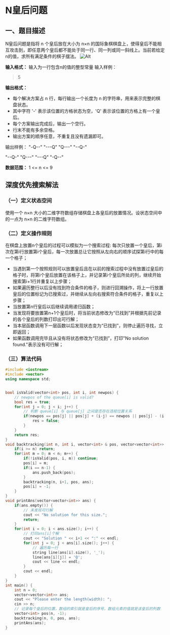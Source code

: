 # N皇后问题
## 一、题目描述
N皇后问题是指将 n 个皇后放在大小为 n×n 的国际象棋棋盘上，使得皇后不能相互攻击到，即任意两个皇后都不能处于同一行、同一列或同一斜线上。当前若给定n的值，求所有满足条件的棋子摆法。
![Alt](https://img-blog.csdnimg.cn/d3464d32491d4be5bd727f8b73b11fd2.png?x-oss-process=image/watermark,type_d3F5LXplbmhlaQ,shadow_50,text_Q1NETiBAU29sa2F0dCdz,size_10,color_FFFFFF,t_70,g_se,x_16)

**输入格式：**
输入为一行包含n的值的整型常量
输入样例：
>5

**输出格式：**
- 每个解决方案占 n 行，每行输出一个长度为 n 的字符串，用来表示完整的棋盘状态。
- 其中字符 '-' 表示该位置的方格状态为空，'Q' 表示该位置的方格上有一个皇后。
- 每个方案输出完成后，输出一个空行。
- 行末不能有多余空格。
- 输出方案的顺序任意，不重复且没有遗漏即可。

输出样例：
"-Q--"
"---Q"
"Q---"
"--Q-"
 
"--Q-"
"Q---"
"---Q"
"-Q--"

**数据范围：**
1 <= n <= 9

## 深度优先搜索解法
### （一）定义状态空间
使用一个 n×n 大小的二维字符数组存储棋盘上各皇后的放置情况。设状态空间中的一点为 n×n 的二维字符数组。
### （二）定义操作规则
在棋盘上放置n个皇后的过程可以模拟为一个搜索过程:
每次只放置一个皇后，第i次在第i行放置第i个皇后，每一次放置总让它按照从左向右的顺序试探第i行中的每一个格子；
- 当遇到第一个按照规则可以放置皇后且在以前的搜索过程中没有放置过皇后的格子时，将第i个皇后放置在该格子上，并记录第i个皇后所处的列，继续开始搜索第i+1行并重复以上步骤；
- 如果遍历整行以后没有找到符合条件的格子，则进行回溯操作，将上一行放置皇后的位置标记为已搜索过，并继续从左向右搜索符合条件的格子，重复以上步骤；
- 当放置第n行皇后以后继续调用递归函数；
- 当发现将要放置第n+1个皇后时，将当前状态修改为“已找到”并根据先前记录的各个皇后的列数打印出可行解；
- 当本层函数调用下一层函数以后发现状态变为“已找到”，则停止遍历寻找，立即返回；
- 如果函数调用完毕且从没有将状态修改为“已找到”，打印"No solution found."表示没有可行解；
  
### （三）算法代码
~~~cpp
#include <iostream>
#include <vector>
using namespace std;


bool isValid(vector<int> pos, int i, int newpos) {
    // newpos of the queue[i] is valid?
    bool res = true;
    for(int j = 0; j < i; j++) {
        // 判断 queue[i] 与 queue[j] 之间是否存在违规位置关系
        if(newpos == pos[j] || pos[j] + (i-j) == newpos || pos[j] - (i-j) == newpos) {
            res = false;
        }
    }
    return res;
}
void backtracking(int n, int i, vector<int> & pos, vector<vector<int>> & ans) {
    if(i >= n) return;
    for(int m = 0; m < n; m++) {
        if(!isValid(pos, i, m)) continue;
        pos[i] = m;
        if(i == n-1) {
            ans.push_back(pos);
        }
        backtracking(n, i+1, pos, ans);
        pos[i] = -1;
    }
}
void printAns(vector<vector<int>> ans) {
    if(ans.empty()) {
        // 未发现可行解
        cout << "No solution for this size.";
        return;
    }
    for(int i = 0; i < ans.size(); i++) {
        // 打印ans[i]个解
        cout << "Solution " << i+1 << ":" << endl;
        for(int j = 0; j < ans[i].size(); j++) {
            // 遍历每一行
            string line(ans[i].size(), '_');
            line[ans[i][j]] = 'Q';
            cout << line << endl;
        }
        cout << endl;
    }
}
int main() {
    int n = 0;
    vector<vector<int>> ans;
    cout << "Please enter the length(width): ";
    cin >> n;
    // 记录每个皇后的位置，数组的索引就是皇后的序号，数组元素的值就是该皇后的列数
    vector<int> pos(n, -1);
    backtracking(n, 0, pos, ans);
    printAns(ans);
}
~~~
